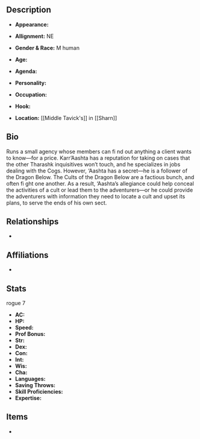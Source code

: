 ## Description
- **Appearance:** 

- **Allignment:** NE

- **Gender & Race:** M human

- **Age:** 

- **Agenda:** 

- **Personality:** 

- **Occupation:** 

- **Hook:** 

- **Location:** [[Middle Tavick's]] in [[Sharn]]

## Bio
Runs a small agency whose members can fi nd out anything a client wants to know—for a price. Karr’Aashta has a reputation for taking on cases that the other Tharashk inquisitives won’t touch, and he specializes in jobs dealing with the Cogs. However, ‘Aashta has a secret—he is a follower of the Dragon Below. The Cults of the Dragon Below are a factious bunch, and often fi ght one another. As a result, ‘Aashta’s allegiance could help conceal the activities of a cult or lead them to the adventurers—or he could provide the adventurers with information they need to locate a cult and upset its plans, to serve the ends of his own sect.

## Relationships
- 

## Affiliations
- 

## Stats
rogue 7
- **AC:** 
- **HP:** 
- **Speed:** 
- **Prof Bonus:** 
- **Str:** 
- **Dex:** 
- **Con:** 
- **Int:** 
- **Wis:** 
- **Cha:** 
- **Languages:** 
- **Saving Throws:** 
- **Skill Proficiencies:** 
- **Expertise:** 


## Items
- 
